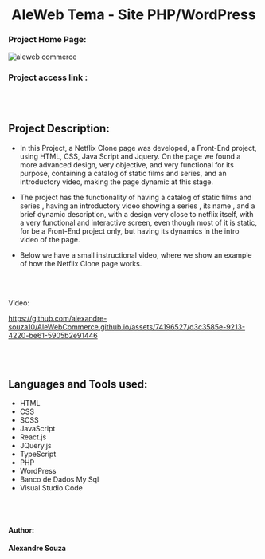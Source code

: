 <h1 align="center"> AleWeb Tema - Site PHP/WordPress</h1>

### Project Home Page:

![aleweb commerce](https://github.com/alexandre-souza10/AleWebCommerce.github.io/assets/74196527/f391398a-84d1-4a40-8922-0adca47aa7f7)

### Project access link :

<br></br>

## Project Description:
- In this Project, a Netflix Clone page was developed, a Front-End project, using HTML, CSS, Java Script and Jquery. On the page
we found a more advanced design, very objective, and very functional for its purpose, containing a catalog of static films and series,
and an introductory video, making the page dynamic at this stage.

- The project has the functionality of having a catalog of static films and series , having an introductory video showing a series , its name ,
and a brief dynamic description, with a design very close to netflix itself, with a very functional and interactive screen, even though most of it is static, for
be a Front-End project only, but having its dynamics in the intro video of the page.

- Below we have a small instructional video, where we show an example of how the Netflix Clone page works.

<br></br>

Video:

https://github.com/alexandre-souza10/AleWebCommerce.github.io/assets/74196527/d3c3585e-9213-4220-be61-5905b2e91446

<br></br>

## Languages ​​and Tools used:
- HTML
- CSS
- SCSS
- JavaScript
- React.js
- JQuery.js
- TypeScript
- PHP
- WordPress
- Banco de Dados My Sql
- Visual Studio Code

<br></br>

#### Author: 
**Alexandre Souza**


